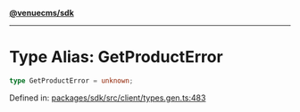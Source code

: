 [**@venuecms/sdk**](../Index.md)

***

# Type Alias: GetProductError

```ts
type GetProductError = unknown;
```

Defined in: [packages/sdk/src/client/types.gen.ts:483](https://github.com/venuecms/sdk/blob/bc8b8c4174423a3d8d92fe0cce4d46883acf7584/packages/sdk/src/client/types.gen.ts#L483)
